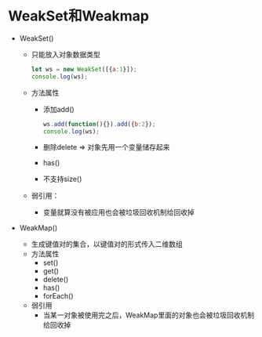 # WeakSet和Weakmap

* WeakSet()

  * 只能放入对象数据类型

    ```js
    let ws = new WeakSet([{a:1}]);
    console.log(ws);
    ```

  * 方法属性

    * 添加add()

      ```js
      ws.add(function(){}).add({b:2});
      console.log(ws);
      ```

    * 删除delete => 对象先用一个变量储存起来
    * has()
    * 不支持size()

  * 弱引用：

    * 变量就算没有被应用也会被垃圾回收机制给回收掉

* WeakMap()

  * 生成键值对的集合，以键值对的形式传入二维数组
  * 方法属性
    * set()
    * get()
    * delete()
    * has()
    * forEach()
  * 弱引用
    * 当某一对象被使用完之后，WeakMap里面的对象也会被垃圾回收机制给回收掉